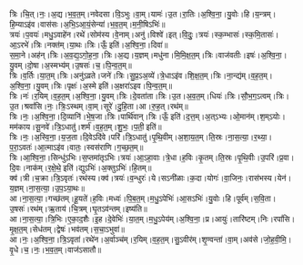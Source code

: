 

  
त्रिः।चि॒त्।नः॒।अ॒द्य।भ॒व॒त॒म्।नवेदसा।वि॒ऽभुः।वा॒म्।यामः॑।उ॒त।रा॒तिः।अ॒श्वि॒ना॒।यु॒वोः।हि।य॒न्त्रम्।हि॒म्याऽइ॑व।वास॑सः।अ॒भि॒ऽआ॒यं॒सेन्या॑।भ॒व॒त॒म्।म॒नी॒षिऽभिः॑॥  
त्रयः॑।प॒वयः॑।मधु॒ऽवाहे॑न।रथे॑।सोम॑स्य।वे॒नाम्।अनु॑।विश्वे॑।इत्।वि॒दुः॒।त्रयः॑।स्क॒म्भासः॑।स्क॒मि॒तासः॑।आ॒ऽरभे॑।त्रिः।नक्त॑म्।या॒थः।त्रिः।ऊँ॒ इति॑।अ॒श्वि॒ना॒।दिवा॑॥  
स॒मा॒ने।अह॑न्।त्रिः।अ॒व॒द्य॒ऽगो॒ह॒ना॒।त्रिः।अ॒द्य।य॒ज्ञम्।मधु॑ना।मि॒मि॒क्ष॒त॒म्।त्रिः।वाज॑वतीः।इषः॑।अ॒श्वि॒ना॒।यु॒वम्।दो॒षा।अ॒स्मभ्य॑म्।उ॒षसः॑।च॒।पि॒न्व॒त॒म्॥  
त्रिः।व॒र्तिः।या॒त॒म्।त्रिः।अनु॑ऽव्रते।जने॑।त्रिः।सु॒प्र॒ऽअ॒व्ये॑।त्रे॒धाऽइ॑व।शि॒क्ष॒त॒म्।त्रिः।ना॒न्द्य॑म्।व॒ह॒त॒म्।अ॒श्वि॒ना॒।यु॒वम्।त्रिः।पृक्षः॑।अ॒स्मे इति॑।अ॒क्षरा॑ऽइव।पि॒न्व॒त॒म्॥  
त्रिः।नः॑।र॒यिम्।व॒ह॒त॒म्।अ॒श्वि॒ना॒।यु॒वम्।त्रिः।दे॒वता॑ता।त्रिः।उ॒त।अ॒व॒त॒म्।धियः॑।त्रिः।सौ॒भ॒ग॒ऽत्वम्।त्रिः।उ॒त।श्रवां॑सि।नः॒।त्रिः॒ऽस्थम्।वा॒म्।सूरे॑।दु॒हि॒ता।आ।रु॒ह॒त्।रथ॑म्॥  
त्रिः।नः॒।अ॒श्वि॒ना॒।दि॒व्यानि॑।भे॒ष॒जा।त्रिः।पार्थि॑वान्।त्रिः।ऊँ॒ इति॑।द॒त्त॒म्।अ॒त्ऽभ्यः।ओ॒मान॑म्।श॒म्ऽयोः।मम॑काय।सू॒नवे॑।त्रि॒ऽधातु॑।शर्म॑।व॒ह॒त॒म्।शु॒भः॒।प॒ती॒ इति॑॥  
त्रिः।नः॒।अ॒स्वि॒ना॒।य॒ज॒ता।दि॒वेऽदि॑वे।परि॑।त्रि॒ऽधातु॑।पृ॒थि॒वीम्।अ॒शा॒य॒त॒म्।ति॒स्रः।ना॒स॒त्या॒।र॒थ्या॒।प॒रा॒ऽवतः॑।आ॒त्माऽइ॑व।वातः॒।स्वस॑राणि।ग॒च्छ॒त॒म्॥  
त्रिः।आ॒श्वि॒ना॒।सिन्धु॑ऽभिः।स॒प्तमा॑तृऽभिः।त्रयः॑।आ॒ऽहा॒वाः।त्रे॒धा।ह॒विः।कृ॒तम्।ति॒स्रः।पृ॒थि॒वीः।उ॒परि॑।प्र॒वा।दि॒वः।नाक॑म्।र॒क्षे॒थे॒ इति॑।द्युऽभिः॑।अ॒क्तुऽभिः॑।हि॒तम्॥  
क्व॑।त्री।च॒क्रा।त्रि॒ऽवृतः॑।रथ॑स्य।क्व॑।त्रयः॑।व॒न्धुरः॑।ये।सऽनी॑ळाः।क॒दा।योगः॑।वा॒जिनः॒।रास॑भस्य।येन॑।य॒ज्ञम्।ना॒स॒त्या॒।उ॒प॒ऽया॒थः॥  
आ।ना॒स॒त्या॒।गच्छ॑तम्।हू॒यते॑।ह॒विः।मध्वः॑।पि॒ब॒त॒म्।म॒धु॒ऽपेभिः॑।आ॒सऽभिः॑।यु॒वोः।हि।पूर्व॑म्।स॒वि॒ता।उ॒षसः॑।रथ॑म्।ऋ॒ताय॑।चि॒त्रम्।घृ॒तऽव॑न्तम्।इष्य॑ति॥  
आ।ना॒स॒त्या॒।त्रि॒भिः।ए॒का॒द॒शैः।इ॒ह।दे॒वेभिः॑।या॒त॒म्।म॒धु॒ऽपेय॑म्।अ॒श्वि॒ना॒।प्र।आयुः॑।तारि॑ष्टम्।निः।रपां॑सि।मृ॒क्ष॒त॒म्।सेध॑तम्।द्वेषः॑।भव॑तम्।स॒चा॒ऽभुवा॑॥  
आ।नः॒।अ॒श्वि॒ना॒।त्रि॒ऽवृता॑।रथे॑न।अ॒र्वाञ्च॑म्।र॒यिम्।व॒ह॒त॒म्।सु॒ऽवीर॑म्।शृ॒ण्वन्ता॑।वा॒म्।अव॑से।जो॒ह॒वी॒मि॒।वृ॒धे।च॒।नः॒।भ॒व॒त॒म्।वाज॑ऽसातौ॥  
